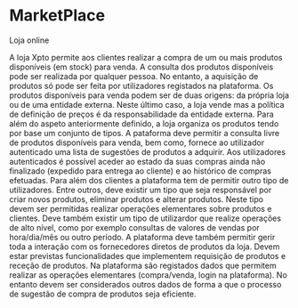 # MarketPlace
Loja online 

A loja Xpto permite aos clientes realizar a compra de um ou mais produtos disponíveis (em stock) para
venda. A consulta dos produtos disponíveis pode ser realizada por qualquer pessoa. No entanto, a
aquisição de produtos só pode ser feita por utilizadores registados na plataforma.
Os produtos disponíveis para venda podem ser de duas origens: da própria loja ou de uma entidade
externa. Neste último caso, a loja vende mas a política de definição de preços é da responsabilidade da
entidade externa. Para além do aspeto anteriormente definido, a loja organiza os produtos tendo por
base um conjunto de tipos.
A pataforma deve permitir a consulta livre de produtos disponíveis para venda, bem como, fornece
ao utilizador autenticado uma lista de sugestões de produtos a adquirir. Aos utilizadores autenticados é
possível aceder ao estado da suas compras ainda não finalizado (expedido para entrega ao cliente) e ao
histórico de compras efetuadas.
Para além dos clientes a plataforma tem de permitir outro tipo de utilizadores. Entre outros, deve
existir um tipo que seja responsável por criar novos produtos, eliminar produtos e alterar produtos.
Neste tipo devem ser permitidas realizar operações elementares sobre produtos e clientes. Deve também
existir um tipo de utilizardor que realize operações de alto nível, como por exemplo consultas de valores
de vendas por hora/dia/mês ou outro período.
A plataforma deve também permitir gerir toda a interação com os fornecedores diretos de produtos
da loja. Devem estar previstas funcionalidades que implementem requisição de produtos e receção de
produtos.
Na plataforma são registados dados que permitem realizar as operações elementares (compra/venda,
login na plataforma). No entanto devem ser considerados outros dados de forma a que o processo de
sugestão de compra de produtos seja eficiente.
